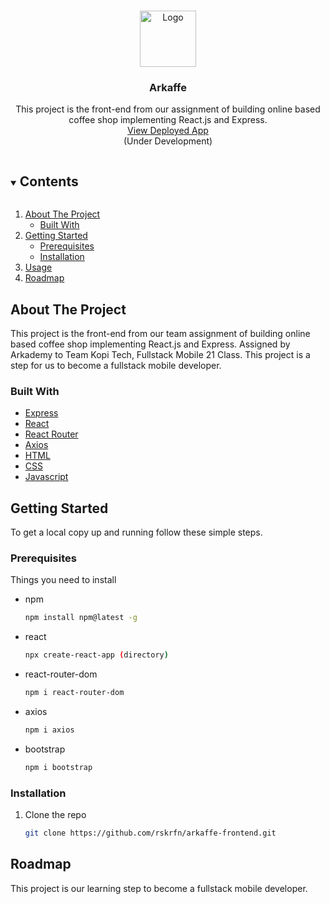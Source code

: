 <!-- PROJECT LOGO -->
<br />
<p align="center">
  <a href="https://github.com/rskrfn/arkaffe-frontend">
    <img src="/assets/logo192.svg" alt="Logo" width="90" height="90">
  </a>

  <h3 align="center">Arkaffe</h3>

  <p align="center">
    This project is the front-end from our assignment of building online based coffee shop implementing React.js and Express.
    <br />
    <a href="https://arkaffe.netlify.app">View Deployed App</a>
    <br />
    (Under Development)
  </p>
</p>

<!-- TABLE OF CONTENTS -->
<details open="open">
  <summary><h2 style="display: inline-block">Contents</h2></summary>
  <ol>
    <li>
      <a href="#about-the-project">About The Project</a>
      <ul>
        <li><a href="#built-with">Built With</a></li>
      </ul>
    </li>
    <li>
      <a href="#getting-started">Getting Started</a>
      <ul>
        <li><a href="#prerequisites">Prerequisites</a></li>
        <li><a href="#installation">Installation</a></li>
      </ul>
    </li>
    <li><a href="#usage">Usage</a></li>
    <li><a href="#roadmap">Roadmap</a></li>

  </ol>
</details>

<!-- ABOUT THE PROJECT -->

## About The Project

This project is the front-end from our team assignment of building online based coffee shop implementing React.js and Express.
Assigned by Arkademy to Team Kopi Tech, Fullstack Mobile 21 Class.
This project is a step for us to become a fullstack mobile developer.

### Built With

- [Express](https://expressjs.com/)
- [React](https://reactjs.org/docs/create-a-new-react-app.html)
- [React Router](https://reactrouter.com/web/guides/quick-start)
- [Axios](https://www.npmjs.com/package/axios)
- [HTML](https://www.w3schools.com/html/)
- [CSS](https://www.w3schools.com/w3css/defaulT.asp)
- [Javascript](https://www.w3schools.com/js/DEFAULT.asp)

<!-- GETTING STARTED -->

## Getting Started

To get a local copy up and running follow these simple steps.

### Prerequisites

Things you need to install

- npm
  ```sh
  npm install npm@latest -g
  ```
- react
  ```sh
  npx create-react-app (directory)
  ```
- react-router-dom
  ```sh
  npm i react-router-dom
  ```
- axios
  ```sh
  npm i axios
  ```
- bootstrap
  ```sh
  npm i bootstrap
  ```

### Installation

1. Clone the repo
   ```sh
   git clone https://github.com/rskrfn/arkaffe-frontend.git
   ```
      <!-- ROADMAP -->
## Roadmap

This project is our learning step to become a fullstack mobile developer.